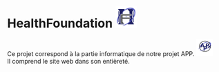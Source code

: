 # HealthFoundation <img src= "Site/Images/HF4.png" title="Health Foundation" width="50">

Ce projet correspond à la partie informatique de notre projet APP. <img src= "Site/Images/AppLogo.png" width="40">   </br>
Il comprend le site web dans son entièreté.




